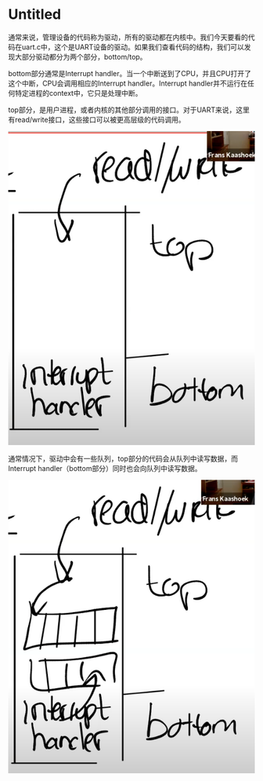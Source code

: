 # Untitled

通常来说，管理设备的代码称为驱动，所有的驱动都在内核中。我们今天要看的代码在uart.c中，这个是UART设备的驱动。如果我们查看代码的结构，我们可以发现大部分驱动都分为两个部分，bottom/top。

bottom部分通常是Interrupt handler。当一个中断送到了CPU，并且CPU打开了这个中断，CPU会调用相应的Interrupt handler。Interrupt handler并不运行在任何特定进程的context中，它只是处理中断。

top部分，是用户进程，或者内核的其他部分调用的接口。对于UART来说，这里有read/write接口，这些接口可以被更高层级的代码调用。

![](../.gitbook/assets/image%20%28358%29.png)

通常情况下，驱动中会有一些队列，top部分的代码会从队列中读写数据，而Interrupt handler（bottom部分）同时也会向队列中读写数据。

![](../.gitbook/assets/image%20%28359%29.png)

